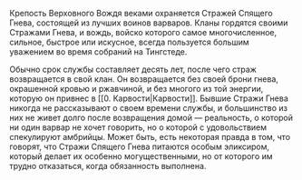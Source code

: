 Крепость Верховного Вождя веками охраняется Стражей Спящего Гнева, состоящей из лучших воинов варваров. Кланы гордятся своими Стражами Гнева, и вождь, войско которого самое многочисленное, сильное, быстрое или искусное, всегда пользуется большим уважением во время собраний на Тингстеде.

Обычно срок службы составляет десять лет, после чего страж возвращается в свой клан. Он возвращается без своей брони гнева, окрашенной кровью и ржавчиной, и без многого из той энергии, которую он привнес в [[0. Карвости|Карвости]]. Бывшие Стражи Гнева никогда не рассказывают о своем времени службы, и большинство из них не живет долго после возвращения домой — реальность, о которой ни один варвар не хочет говорить, но о которой с удовольствием спекулируют амбрийцы. Может быть, есть некоторая правда в том, что говорят, что Стражи Спящего Гнева питаются особым эликсиром, который делает их особенно могущественными, но от которого им трудно отказаться, когда обязанность выполнена.